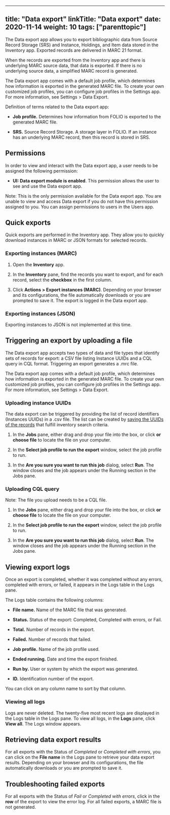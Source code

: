 
---
title: "Data export"
linkTitle: "Data export"
date: 2020-11-14
weight: 10
tags: ["parenttopic"]
---

The Data export app allows you to export bibliographic data from Source Record Storage (SRS) and Instance, Holdings, and Item data stored in the Inventory app. Exported records are delivered in MARC 21 format.

When the records are exported from the Inventory app and there is underlying MARC source data, that data is exported. If there is no underlying source data, a simplified MARC record is generated.

The Data export app comes with a default job profile, which determines how information is exported in the generated MARC file. To create your own customized job profiles, you can configure job profiles in the Settings app. For more information, see Settings \> Data Export.

Definition of terms related to the Data export app:

-   **Job profile.** Determines how information from FOLIO is exported to the generated MARC file.

-   **SRS.** Source Record Storage. A storage layer in FOLIO. If an instance has an underlying MARC record, then this record is stored in SRS.

## Permissions

In order to view and interact with the Data export app, a user needs to be assigned the following permission:

-   **UI: Data export module is enabled**. This permission allows the user to see and use the Data export app.

Note: This is the only permission available for the Data export app. You are unable to view and access Data export if you do not have this permission assigned to you. You can assign permissions to users in the Users app.

## Quick exports

Quick exports are performed in the Inventory app. They allow you to quickly download instances in MARC or JSON formats for selected records.

### Exporting instances (MARC)

1.  Open the **Inventory** app. 

2.  In the **Inventory** pane, find the records you want to export, and for each record, select the **checkbox** in the first column.

3.  Click **Actions \> Export instances (MARC)**. Depending on your browser and its configurations, the file automatically downloads or you are prompted to save it. The export is logged in the Data export app.

### Exporting instances (JSON)

Exporting instances to JSON is not implemented at this time.

## Triggering an export by uploading a file

The Data export app accepts two types of data and file types that identify sets of records for export: a CSV file listing Instance UUIDs and a CQL query in CQL format. Triggering an export generates a .mrc file.

The Data export app comes with a default job profile, which determines how information is exported in the generated MARC file. To create your own customized job profiles, you can configure job profiles in the Settings app. For more information, see Settings \> Data Export.

### Uploading instance UUIDs

The data export can be triggered by providing the list of record identifiers (Instances UUIDs) in a .csv file. The list can be created by [saving the UUIDs of the records](../inventory/#saving-instances-uuids) that fulfill inventory search criteria.

1.  In the **Jobs** pane, either drag and drop your file into the box, or click **or choose file** to locate the file on your computer.

2.  In the **Select job profile to run the export** window, select the job profile to run.

3.  In the **Are you sure you want to run this job** dialog, select **Run**. The window closes and the job appears under the Running section in the Jobs pane.

### 		 Uploading CQL query

Note: The file you upload needs to be a CQL file.

1.  In the **Jobs** pane, either drag and drop your file into the box, or click **or choose file** to locate the file on your computer.

2.  In the **Select job profile to run the export** window, select the job profile to run.

3.  In the **Are you sure you want to run this job** dialog, select **Run**. The window closes and the job appears under the Running section in the Jobs pane.

## Viewing export logs

Once an export is completed, whether it was completed without any errors, completed with errors, or failed, it appears in the Logs table in the Logs pane.

The Logs table contains the following columns:

-   **File name.** Name of the MARC file that was generated.

-   **Status.** Status of the export: Completed, Completed with errors, or Fail.

-   **Total.** Number of records in the export.

-   **Failed.** Number of records that failed.

-   **Job profile.** Name of the job profile used.

-   **Ended running.** Date and time the export finished.

-   **Run by.** User or system by which the export was generated.

-   **ID.** Identification number of the export.

You can click on any column name to sort by that column.

### Viewing all logs

Logs are never deleted. The twenty-five most recent logs are displayed in the Logs table in the Logs pane. To view all logs, in the **Logs** pane, click **View all**. The Logs window appears.

## Retrieving data export results

For all exports with the Status of *Completed* or *Completed with errors*, you can click on the **File name** in the Logs pane to retrieve your data export results. Depending on your browser and its configurations, the file automatically downloads or you are prompted to save it.

## Troubleshooting failed exports

For all exports with the Status of *Fail* or *Completed with errors*, click in the **row** of the export to view the error log. For all failed exports, a MARC file is not generated.
